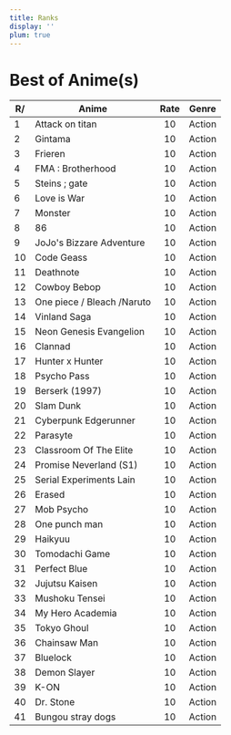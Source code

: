 ```yaml
---
title: Ranks
display: ''
plum: true
---
```


<SubNav />

<div pt-5 />

# Best of Anime(s)

| R/ | Anime                      | Rate | Genre  |
|----|----------------------------|:----:|--------|
| 1  | Attack on titan            |  10  | Action |
| 2  | Gintama                    |  10  | Action |
| 3  | Frieren                    |  10  | Action |
| 4  | FMA : Brotherhood          |  10  | Action |
| 5  | Steins ; gate              |  10  | Action |
| 6  | Love is War                |  10  | Action |
| 7  | Monster                    |  10  | Action |
| 8  | 86                         |  10  | Action |
| 9  | JoJo's Bizzare Adventure   |  10  | Action |
| 10 | Code Geass                 |  10  | Action |
| 11 | Deathnote                  |  10  | Action |
| 12 | Cowboy Bebop               |  10  | Action |
| 13 | One piece / Bleach /Naruto |  10  | Action |
| 14 | Vinland Saga               |  10  | Action |
| 15 | Neon Genesis Evangelion    |  10  | Action |
| 16 | Clannad                    |  10  | Action |
| 17 | Hunter x Hunter            |  10  | Action |
| 18 | Psycho Pass                |  10  | Action |
| 19 | Berserk (1997)             |  10  | Action |
| 20 | Slam Dunk                  |  10  | Action |
| 21 | Cyberpunk Edgerunner       |  10  | Action |
| 22 | Parasyte                   |  10  | Action |
| 23 | Classroom Of The Elite     |  10  | Action |
| 24 | Promise Neverland (S1)     |  10  | Action |
| 25 | Serial Experiments Lain    |  10  | Action |
| 26 | Erased                     |  10  | Action |
| 27 | Mob Psycho                 |  10  | Action |
| 28 | One punch man              |  10  | Action |
| 29 | Haikyuu                    |  10  | Action |
| 30 | Tomodachi Game             |  10  | Action |
| 31 | Perfect Blue               |  10  | Action |
| 32 | Jujutsu Kaisen             |  10  | Action |
| 33 | Mushoku Tensei             |  10  | Action |
| 34 | My Hero Academia           |  10  | Action |
| 35 | Tokyo Ghoul                |  10  | Action |
| 36 | Chainsaw Man               |  10  | Action |
| 37 | Bluelock                   |  10  | Action |
| 38 | Demon Slayer               |  10  | Action |
| 39 | K-ON                       |  10  | Action |
| 40 | Dr. Stone                  |  10  | Action |
| 41 | Bungou stray dogs          |  10  | Action |

<ListTalks />
